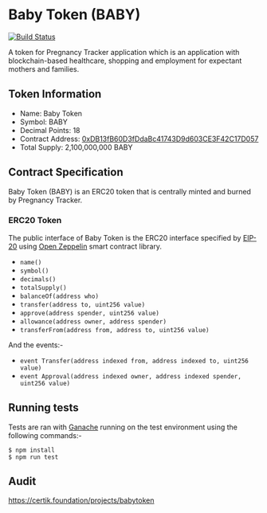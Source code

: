 # Baby Token (BABY)

[![Build Status](https://travis-ci.org/bruce-plutusds/baby-token.svg?branch=master)](https://travis-ci.org/bruce-plutusds/baby-token)

A token for Pregnancy Tracker application which is an application with blockchain-based healthcare, shopping and employment for expectant mothers and families.

## Token Information
- Name: Baby Token
- Symbol: BABY
- Decimal Points: 18
- Contract Address: [0xDB13fB60D3fDdaBc41743D9d603CE3F42C17D057](https://etherscan.io/token/0xDB13fB60D3fDdaBc41743D9d603CE3F42C17D057)
- Total Supply: 2,100,000,000 BABY

## Contract Specification
Baby Token (BABY) is an ERC20 token that is centrally minted and burned by Pregnancy Tracker.

### ERC20 Token
The public interface of Baby Token is the ERC20 interface specified by [EIP-20](https://github.com/ethereum/EIPs/blob/master/EIPS/eip-20.md) using [Open Zeppelin](https://github.com/OpenZeppelin/openzeppelin-contracts) smart contract library.
- `name()`
- `symbol()`
- `decimals()`
- `totalSupply()`
- `balanceOf(address who)`
- `transfer(address to, uint256 value)`
- `approve(address spender, uint256 value)`
- `allowance(address owner, address spender)`
- `transferFrom(address from, address to, uint256 value)`

And the events:-
 - `event Transfer(address indexed from, address indexed to, uint256 value)`
 - `event Approval(address indexed owner, address indexed spender, uint256 value)`

## Running tests
Tests are ran with [Ganache](https://www.trufflesuite.com/ganache) running on the test environment using the following commands:-

```
$ npm install
$ npm run test
```

## Audit
https://certik.foundation/projects/babytoken
